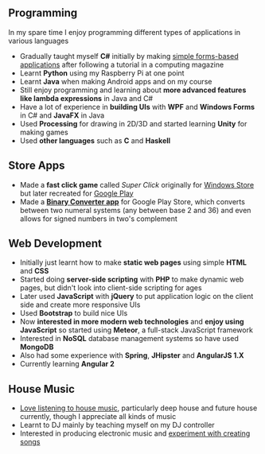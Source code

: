 ## Programming
In my spare time I enjoy programming different types of applications in various languages
* Gradually taught myself **C#** initially by making [simple forms-based applications](http://ruebzkuebz.ruben9922.co.uk/programs/myprograms) after following a tutorial in a computing magazine
* Learnt **Python** using my Raspberry Pi at one point
* Learnt **Java** when making Android apps and on my course
* Still enjoy programming and learning about **more advanced features like lambda expressions** in Java and C#
* Have a lot of experience in **building UIs** with **WPF** and **Windows Forms** in C# and **JavaFX** in Java
* Used **Processing** for drawing in 2D/3D and started learning **Unity** for making games
* Used **other languages** such as **C** and **Haskell**

## Store Apps
* Made a **fast click game** called *Super Click* originally for [Windows Store](https://www.microsoft.com/en-us/store/p/super-click/9wzdncrfjtrq) but later recreated for [Google Play](https://play.google.com/store/apps/details?id=com.ruben9922.superclick)
* Made a [**Binary Converter app**](https://play.google.com/store/apps/details?id=com.ruben9922.binaryconverter) for Google Play Store, which converts between two numeral systems (any between base 2 and 36) and even allows for signed numbers in two's complement

## Web Development
* Initially just learnt how to make **static web pages** using simple **HTML** and **CSS**
* Started doing **server-side scripting** with **PHP** to make dynamic web pages, but didn't look into client-side scripting for ages
* Later used **JavaScript** with **jQuery** to put application logic on the client side and create more responsive UIs
* Used **Bootstrap** to build nice UIs
* Now **interested in more modern web technologies** and **enjoy using JavaScript** so started using **Meteor**, a full-stack JavaScript framework
* Interested in **NoSQL** database management systems so have used **MongoDB**
* Also had some experience with **Spring**, **JHipster** and **AngularJS 1.X**
* Currently learning **Angular 2**

## House Music
* [Love listening to house music](https://www.last.fm/user/ruben_rjd), particularly deep house and future house currently, though I appreciate all kinds of music
* Learnt to DJ mainly by teaching myself on my DJ controller
* Interested in producing electronic music and [experiment with creating songs](https://soundcloud.com/ruben-dougall)

